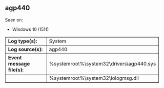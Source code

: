 ## agp440

Seen on:
* Windows 10 (1511)

<table border="1" class="docutils">
  <tbody>
    <tr>
      <td><b>Log type(s):</b></td>
      <td>System</td>
    </tr>
    <tr>
      <td><b>Log source(s):</b></td>
      <td>agp440</td>
    </tr>
    <tr>
      <td><b>Event message file(s):</b></td>
      <td>%systemroot%\system32\drivers\agp440.sys</td>
    </tr>
    <tr>
      <td>&nbsp;</td>
      <td>%systemroot%\system32\iologmsg.dll</td>
    </tr>
  </tbody>
</table>

&nbsp;

